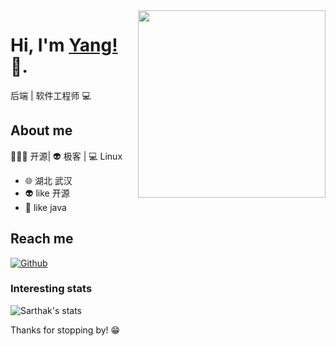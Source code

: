 <img align="right" width="300" height="300" src="https://yangyang666.oss-cn-chengdu.aliyuncs.com/photos/bg.png">


# Hi, I'm [Yang!](https://soulnull.com/) 👋.

后端 | 软件工程师 💻

## About me 

🧑🏻‍💻 开源| 👽 极客 | 💻 Linux

- 🌐  湖北 武汉
- 👽  like 开源
- 🍓  like java


## Reach me 
[![Github](https://img.shields.io/github/followers/ABF7470?label=Github&style=social)](https://github.com/ABF7470)

### Interesting stats

![Sarthak's stats](https://github-readme-stats.vercel.app/api?username=ABF7470&show_icons=true)

Thanks for stopping by! 😁


